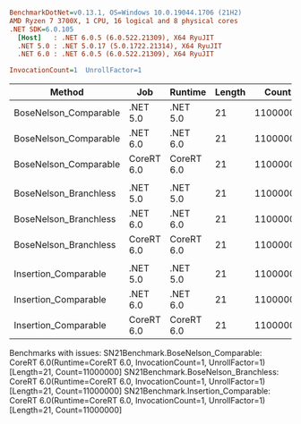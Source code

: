 ``` ini

BenchmarkDotNet=v0.13.1, OS=Windows 10.0.19044.1706 (21H2)
AMD Ryzen 7 3700X, 1 CPU, 16 logical and 8 physical cores
.NET SDK=6.0.105
  [Host]   : .NET 6.0.5 (6.0.522.21309), X64 RyuJIT
  .NET 5.0 : .NET 5.0.17 (5.0.1722.21314), X64 RyuJIT
  .NET 6.0 : .NET 6.0.5 (6.0.522.21309), X64 RyuJIT

InvocationCount=1  UnrollFactor=1  

```
|                Method |        Job |    Runtime | Length |    Count |     Mean |   Error |  StdDev | Ratio | RatioSD | Allocated |
|---------------------- |----------- |----------- |------- |--------- |---------:|--------:|--------:|------:|--------:|----------:|
| BoseNelson_Comparable |   .NET 5.0 |   .NET 5.0 |     21 | 11000000 | 131.6 ms | 0.71 ms | 0.59 ms |  1.00 |    0.00 |         - |
| BoseNelson_Comparable |   .NET 6.0 |   .NET 6.0 |     21 | 11000000 | 132.3 ms | 0.11 ms | 0.10 ms |  1.01 |    0.00 |     480 B |
| BoseNelson_Comparable | CoreRT 6.0 | CoreRT 6.0 |     21 | 11000000 |       NA |      NA |      NA |     ? |       ? |         - |
|                       |            |            |        |          |          |         |         |       |         |           |
| BoseNelson_Branchless |   .NET 5.0 |   .NET 5.0 |     21 | 11000000 | 220.8 ms | 0.67 ms | 0.62 ms |  1.00 |    0.00 |         - |
| BoseNelson_Branchless |   .NET 6.0 |   .NET 6.0 |     21 | 11000000 | 229.4 ms | 0.28 ms | 0.24 ms |  1.04 |    0.00 |     480 B |
| BoseNelson_Branchless | CoreRT 6.0 | CoreRT 6.0 |     21 | 11000000 |       NA |      NA |      NA |     ? |       ? |         - |
|                       |            |            |        |          |          |         |         |       |         |           |
|  Insertion_Comparable |   .NET 5.0 |   .NET 5.0 |     21 | 11000000 | 128.6 ms | 1.49 ms | 1.32 ms |  1.00 |    0.00 |         - |
|  Insertion_Comparable |   .NET 6.0 |   .NET 6.0 |     21 | 11000000 | 131.2 ms | 2.40 ms | 2.25 ms |  1.02 |    0.02 |     480 B |
|  Insertion_Comparable | CoreRT 6.0 | CoreRT 6.0 |     21 | 11000000 |       NA |      NA |      NA |     ? |       ? |         - |

Benchmarks with issues:
  SN21Benchmark.BoseNelson_Comparable: CoreRT 6.0(Runtime=CoreRT 6.0, InvocationCount=1, UnrollFactor=1) [Length=21, Count=11000000]
  SN21Benchmark.BoseNelson_Branchless: CoreRT 6.0(Runtime=CoreRT 6.0, InvocationCount=1, UnrollFactor=1) [Length=21, Count=11000000]
  SN21Benchmark.Insertion_Comparable: CoreRT 6.0(Runtime=CoreRT 6.0, InvocationCount=1, UnrollFactor=1) [Length=21, Count=11000000]
